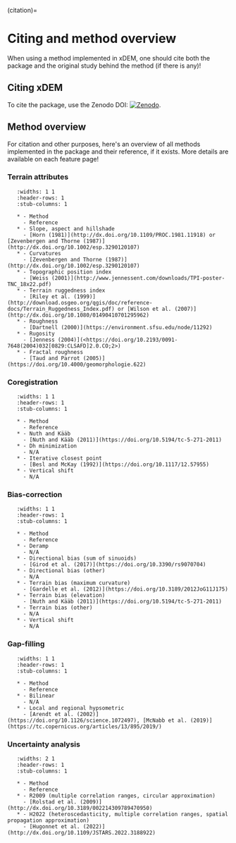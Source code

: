(citation)=

# Citing and method overview

When using a method implemented in xDEM, one should cite both the package and the original study behind the method (if there is any)!

## Citing xDEM

To cite the package, use the Zenodo DOI: [![Zenodo](https://zenodo.org/badge/doi/10.5281/zenodo.4809697.svg)](https://zenodo.org/doi/10.5281/zenodo.4809697).

## Method overview

For citation and other purposes, here's an overview of all methods implemented in the package and their reference, if it exists.
More details are available on each feature page!

### Terrain attributes

```{list-table}
   :widths: 1 1
   :header-rows: 1
   :stub-columns: 1

   * - Method
     - Reference
   * - Slope, aspect and hillshade
     - [Horn (1981)](http://dx.doi.org/10.1109/PROC.1981.11918) or [Zevenbergen and Thorne (1987)](http://dx.doi.org/10.1002/esp.3290120107)
   * - Curvatures
     - [Zevenbergen and Thorne (1987)](http://dx.doi.org/10.1002/esp.3290120107)
   * - Topographic position index
     - [Weiss (2001)](http://www.jennessent.com/downloads/TPI-poster-TNC_18x22.pdf)
   * - Terrain ruggedness index
     - [Riley et al. (1999)](http://download.osgeo.org/qgis/doc/reference-docs/Terrain_Ruggedness_Index.pdf) or [Wilson et al. (2007)](http://dx.doi.org/10.1080/01490410701295962)
   * - Roughness
     - [Dartnell (2000)](https://environment.sfsu.edu/node/11292)
   * - Rugosity
     - [Jenness (2004)](<https://doi.org/10.2193/0091-7648(2004)032[0829:CLSAFD]2.0.CO;2>)
   * - Fractal roughness
     - [Taud and Parrot (2005)](https://doi.org/10.4000/geomorphologie.622)
```

### Coregistration

```{list-table}
   :widths: 1 1
   :header-rows: 1
   :stub-columns: 1

   * - Method
     - Reference
   * - Nuth and Kääb
     - [Nuth and Kääb (2011)](https://doi.org/10.5194/tc-5-271-2011)
   * - Dh minimization
     - N/A
   * - Iterative closest point
     - [Besl and McKay (1992)](https://doi.org/10.1117/12.57955)
   * - Vertical shift
     - N/A
```

### Bias-correction

```{list-table}
   :widths: 1 1
   :header-rows: 1
   :stub-columns: 1

   * - Method
     - Reference
   * - Deramp
     - N/A
   * - Directional bias (sum of sinuoids)
     - [Girod et al. (2017)](https://doi.org/10.3390/rs9070704)
   * - Directional bias (other)
     - N/A
   * - Terrain bias (maximum curvature)
     - [Gardelle et al. (2012)](https://doi.org/10.3189/2012JoG11J175)
   * - Terrain bias (elevation)
     - [Nuth and Kääb (2011)](https://doi.org/10.5194/tc-5-271-2011)
   * - Terrain bias (other)
     - N/A
   * - Vertical shift
     - N/A
```

### Gap-filling

```{list-table}
   :widths: 1 1
   :header-rows: 1
   :stub-columns: 1

   * - Method
     - Reference
   * - Bilinear
     - N/A
   * - Local and regional hypsometric
     - [Arendt et al. (2002)](https://doi.org/10.1126/science.1072497), [McNabb et al. (2019)](https://tc.copernicus.org/articles/13/895/2019/)
```


### Uncertainty analysis

```{list-table}
   :widths: 2 1
   :header-rows: 1
   :stub-columns: 1

   * - Method
     - Reference
   * - R2009 (multiple correlation ranges, circular approximation)
     - [Rolstad et al. (2009)](http://dx.doi.org/10.3189/002214309789470950)
   * - H2022 (heteroscedasticity, multiple correlation ranges, spatial propagation approximation)
     - [Hugonnet et al. (2022)](http://dx.doi.org/10.1109/JSTARS.2022.3188922)
```
